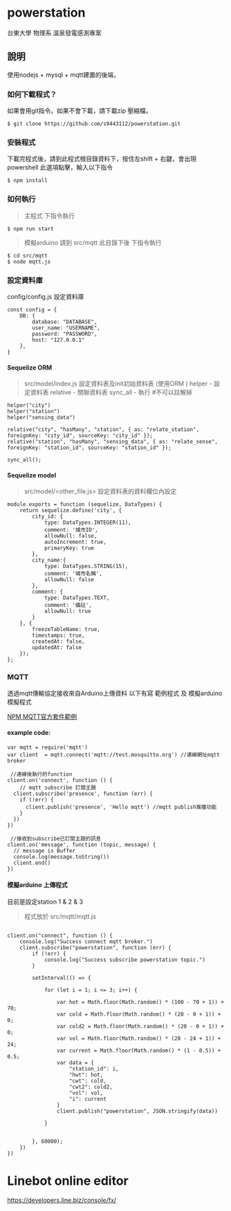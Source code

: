 # powerstation
台東大學 物理系 溫泉發電感測專案

## 說明
使用nodejs + mysql + mqtt建置的後端，

### 如何下載程式？
如果會用git指令。如果不會下載，請下載zip 壓縮檔。
```
$ git clone https://github.com/s9443112/powerstation.git
```

### 安裝程式
下載完程式後，請到此程式根目錄資料下，按住左shift + 右鍵，會出現powershell 此選項點擊，輸入以下指令
```
$ npm install
```

### 如何執行 
 > 主程式 下指令執行
```
$ npm run start 
```
 > 模擬arduino
 > 請到 src/mqtt 此目錄下後 下指令執行
```
$ cd src/mqtt
$ node mqtt.js
```

### 設定資料庫
config/config.js 設定資料庫
```
const config = {
    DB: {
        database: "DATABASE",
        user_name: "USERNAME",
        password: "PASSWORD",
        host: "127.0.0.1"
    },
}
```
#### Sequelize ORM
 > src/model/index.js 設定資料表及init初始資料表 (使用ORM <sequelize>)
 > helper  - 設定資料表
 > relative - 關聯資料表
 > sync_all - 執行 #不可以註解掉
 
```
helper("city")
helper("station")
helper("sensing_data")

relative("city", "hasMany", "station", { as: "relate_station", foreignKey: "city_id", sourceKey: "city_id" });
relative("station", "hasMany", "sensing_data", { as: "relate_sense", foreignKey: "station_id", sourceKey: "station_id" });

sync_all();
```
#### Sequelize model 
 > src/model/<other_file.js>
 > 設定資料表的資料欄位內設定
```
module.exports = function (sequelize, DataTypes) {
    return sequelize.define('city', {
        city_id: {
            type: DataTypes.INTEGER(11),
            comment: '城市ID',
            allowNull: false,
            autoIncrement: true,
            primaryKey: true
        },
        city_name:{
            type: DataTypes.STRING(15),
            comment: '城市名稱',
            allowNull: false
        },
        comment: {
            type: DataTypes.TEXT,
            comment: '備註',
            allowNull: true
        }
    }, {
        freezeTableName: true,
        timestamps: true,
        createdAt: false,
        updatedAt: false
    });
};
```
### MQTT 
透過mqtt傳輸協定接收來自Arduino上傳資料
以下有寫 範例程式 及 模擬arduino模擬程式

[NPM MQTT官方套件範例](https://www.npmjs.com/package/mqtt) 
#### example code:

```
var mqtt = require('mqtt')
var client  = mqtt.connect('mqtt://test.mosquitto.org') //連線網址mqtt broker
 
 //連線後執行的function
client.on('connect', function () {
    // mqtt subscribe 訂閱主題
  client.subscribe('presence', function (err) {
    if (!err) {
      client.publish('presence', 'Hello mqtt') //mqtt publish推播功能
    }
  })
})
 
 //接收到subscribe已訂閱主題的訊息
client.on('message', function (topic, message) {
  // message is Buffer
  console.log(message.toString())
  client.end()
})
```

#### 模擬arduino 上傳程式
目前是設定station 1 & 2 & 3 
 > 程式放於 src/mqtt/mqtt.js
```

client.on("connect", function () {
    console.log("Success connect mqtt broker.")
    client.subscribe("powerstation", function (err) {
        if (!err) {
            console.log("Success subscribe powerstation topic.")
        }

        setInterval(() => {

            for (let i = 1; i <= 3; i++) {

                var hot = Math.floor(Math.random() * (100 - 70 + 1)) + 70;
                var cold = Math.floor(Math.random() * (20 - 0 + 1)) + 0;
                var cold2 = Math.floor(Math.random() * (20 - 0 + 1)) + 0;
                var vol = Math.floor(Math.random() * (28 - 24 + 1)) + 24;
                var current = Math.floor(Math.random() * (1 - 0.5)) + 0.5;
                var data = {
                    "station_id": i,
                    "hwt": hot,
                    "cwt": cold,
                    "cwt2": cold2,
                    "vol": vol,
                    "i": current
                }
                client.publish("powerstation", JSON.stringify(data))

            }


        }, 60000);
    })
})
```


# Linebot online editor
https://developers.line.biz/console/fx/



